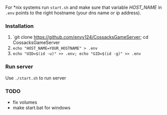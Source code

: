 For *nix systems run `start.sh` and make sure that variable *HOST_NAME* in `.env` points to the right hostname (your dns name or ip address).

### Installation
1. `git clone https://github.com/envy124/CossacksGameServer; cd CossacksGameServer
2. `echo "HOST_NAME=YOUR_HOSTNAME" > .env`
3. `echo "UID=$(id -u)" >> .env; echo "GID=$(id -g)" >> .env`

### Run server
Use `./start.sh` to run server

### TODO
* fix volumes
* make start.bat for windows
